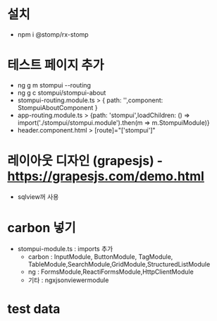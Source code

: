# 설치
- npm i @stomp/rx-stomp

# 테스트 페이지 추가
- ng g m stompui --routing
- ng g c stompui/stompui-about
- stompui-routing.module.ts > { path: '',component: StompuiAboutComponent }
- app-routing.module.ts > {path: 'stompui',loadChildren: () => import('./stompui/stompui.module').then(m => m.StompuiModule)}
- header.component.html > [route]="['stompui']"

# 레이아웃 디자인 (grapesjs) - https://grapesjs.com/demo.html 
- sqlview꺼 사용

# carbon 넣기
- stompui-module.ts : imports 추가 
  - carbon : InputModule, ButtonModule, TagModule, TableModule,SearchModule,GridModule,StructuredListModule
  - ng : FormsModule,ReactiFormsModule,HttpClientModule
  - 기타 : ngxjsonviewermodule


# test data
```
```

